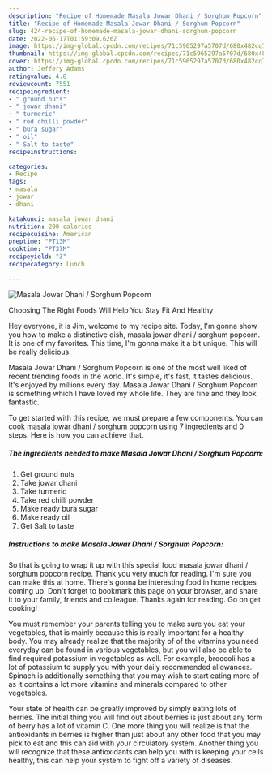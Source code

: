 ```yaml
---
description: "Recipe of Homemade Masala Jowar Dhani / Sorghum Popcorn"
title: "Recipe of Homemade Masala Jowar Dhani / Sorghum Popcorn"
slug: 424-recipe-of-homemade-masala-jowar-dhani-sorghum-popcorn
date: 2022-06-17T01:59:09.626Z
image: https://img-global.cpcdn.com/recipes/71c5965297a5707d/680x482cq70/masala-jowar-dhani-sorghum-popcorn-recipe-main-photo.jpg
thumbnail: https://img-global.cpcdn.com/recipes/71c5965297a5707d/680x482cq70/masala-jowar-dhani-sorghum-popcorn-recipe-main-photo.jpg
cover: https://img-global.cpcdn.com/recipes/71c5965297a5707d/680x482cq70/masala-jowar-dhani-sorghum-popcorn-recipe-main-photo.jpg
author: Jeffery Adams
ratingvalue: 4.8
reviewcount: 7551
recipeingredient:
- " ground nuts"
- " jowar dhani"
- " turmeric"
- " red chilli powder"
- " bura sugar"
- " oil"
- " Salt to taste"
recipeinstructions:

categories:
- Recipe
tags:
- masala
- jowar
- dhani

katakunci: masala jowar dhani 
nutrition: 200 calories
recipecuisine: American
preptime: "PT13M"
cooktime: "PT37M"
recipeyield: "3"
recipecategory: Lunch

---
```



![Masala Jowar Dhani / Sorghum Popcorn](https://img-global.cpcdn.com/recipes/71c5965297a5707d/680x482cq70/masala-jowar-dhani-sorghum-popcorn-recipe-main-photo.jpg)

Choosing The Right Foods Will Help You Stay Fit And Healthy

Hey everyone, it is Jim, welcome to my recipe site. Today, I'm gonna show you how to make a distinctive dish, masala jowar dhani / sorghum popcorn. It is one of my favorites. This time, I'm gonna make it a bit unique. This will be really delicious.

Masala Jowar Dhani / Sorghum Popcorn is one of the most well liked of recent trending foods in the world. It's simple, it's fast, it tastes delicious. It's enjoyed by millions every day. Masala Jowar Dhani / Sorghum Popcorn is something which I have loved my whole life. They are fine and they look fantastic.




To get started with this recipe, we must prepare a few components. You can cook masala jowar dhani / sorghum popcorn using 7 ingredients and 0 steps. Here is how you can achieve that.

<!--inarticleads1-->

##### The ingredients needed to make Masala Jowar Dhani / Sorghum Popcorn:

1. Get  ground nuts
1. Take  jowar dhani
1. Take  turmeric
1. Take  red chilli powder
1. Make ready  bura sugar
1. Make ready  oil
1. Get  Salt to taste




<!--inarticleads2-->

##### Instructions to make Masala Jowar Dhani / Sorghum Popcorn:





So that is going to wrap it up with this special food masala jowar dhani / sorghum popcorn recipe. Thank you very much for reading. I'm sure you can make this at home. There's gonna be interesting food in home recipes coming up. Don't forget to bookmark this page on your browser, and share it to your family, friends and colleague. Thanks again for reading. Go on get cooking!

You must remember your parents telling you to make sure you eat your vegetables, that is mainly because this is really important for a healthy body. You may already realize that the majority of of the vitamins you need everyday can be found in various vegetables, but you will also be able to find required potassium in vegetables as well. For example, broccoli has a lot of potassium to supply you with your daily recommended allowances. Spinach is additionally something that you may wish to start eating more of as it contains a lot more vitamins and minerals compared to other vegetables.

Your state of health can be greatly improved by simply eating lots of berries. The initial thing you will find out about berries is just about any form of berry has a lot of vitamin C. One more thing you will realize is that the antioxidants in berries is higher than just about any other food that you may pick to eat and this can aid with your circulatory system. Another thing you will recognize that these antioxidants can help you with is keeping your cells healthy, this can help your system to fight off a variety of diseases.
